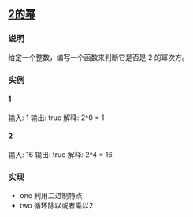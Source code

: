 ## [2的幂](https://leetcode-cn.com/problems/power-of-two/)
### 说明

给定一个整数，编写一个函数来判断它是否是 2 的幂次方。

### 实例
#### 1

输入: 1
输出: true
解释: 2^0 = 1

#### 2
输入: 16
输出: true
解释: 2^4 = 16

### 实现
* one 利用二进制特点
* two 循环除以或者乘以2